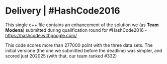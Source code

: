 # Delivery | #HashCode2016

This single c++ file contains an enhancement of the solution we (as **Team Modena**) submitted during qualification round for #HashCode2016 - https://hashcode.withgoogle.com/

This code scores more than 277000 point with the three data sets.
The initial versione (the one we submitted before the deadline) was simpler, and scored just 202025 (with that, our team ranked #332)
